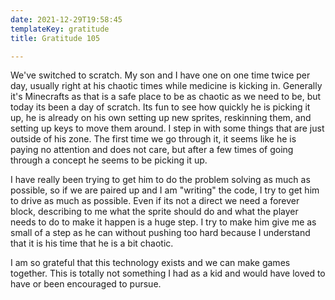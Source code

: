 ```yaml
---
date: 2021-12-29T19:58:45
templateKey: gratitude
title: Gratitude 105

---
```


We've switched to scratch.  My son and I have one on one time twice per day,
usually right at his chaotic times while medicine is kicking in.  Generally
it's Minecrafts as that is a safe place to be as chaotic as we need to be, but
today its been a day of scratch.  Its fun to see how quickly he is picking it
up, he is already on his own setting up new sprites, reskinning them, and
setting up keys to move them around.  I step in with some things that are just
outside of his zone.  The first time we go through it, it seems like he is
paying no attention and does not care, but after a few times of going through a
concept he seems to be picking it up.

I have really been trying to get him to do the problem solving as much as
possible, so if we are paired up and I am "writing" the code, I try to get him
to drive as much as possible.  Even if its not a direct we need a forever
block, describing to me what the sprite should do and what the player needs to
do to make it happen is a huge step.  I try to make him give me as small of a
step as he can without pushing too hard because I understand that it is his
time that he is a bit chaotic.

I am so grateful that this technology exists and we can make games together.
This is totally not something I had as a kid and would have loved to have or
been encouraged to pursue.
